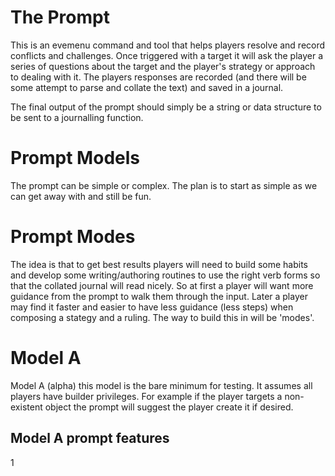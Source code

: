 # The Prompt

This is an evemenu command and tool that helps players resolve and record
conflicts and challenges. Once triggered with a target it will ask the player
a series of questions about the target and the player's strategy or approach
to dealing with it. The players responses are recorded (and there will be 
some attempt to parse and collate the text) and saved in a journal. 

The final output of the prompt should simply be a string or data structure
to be sent to a journalling function. 

# Prompt Models
The prompt can be simple or complex.  The plan is to start as simple as we can
get away with and still be fun. 

# Prompt Modes
The idea is that to get best results players will need to build some habits
and develop some writing/authoring routines to use the right verb forms so 
that the collated journal will read nicely.  So at first a player will want
more guidance from the prompt to walk them through the input. Later a player
may find it faster and easier to have less guidance (less steps) when 
composing a stategy and a ruling. The way to build this in will be 'modes'.

# Model A
Model A (alpha) this model is the bare minimum for testing. It assumes all
players have builder privileges. For example if the player targets a
non-existent object the prompt will suggest the player create it if desired.

## Model A prompt features
1
